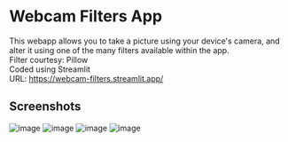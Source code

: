 # Webcam Filters App
This webapp allows you to take a picture using your device's camera, and alter it using one of the many filters available within the app.<br>
Filter courtesy: Pillow <br>
Coded using Streamlit <br>
URL: https://webcam-filters.streamlit.app/

## Screenshots
![image](https://github.com/harideegee/webcam-filters/assets/82701406/56da563c-394a-40a8-8cd5-a4fe6c87066c)
![image](https://github.com/harideegee/webcam-filters/assets/82701406/65c73ed2-bb08-446d-8f69-61406d320f4d)
![image](https://github.com/harideegee/webcam-filters/assets/82701406/fd80ae32-e75b-4d63-9249-c1f3e70e0f9b)
![image](https://github.com/harideegee/webcam-filters/assets/82701406/8ad6c8ae-3115-4464-bd0b-6c702657827c)